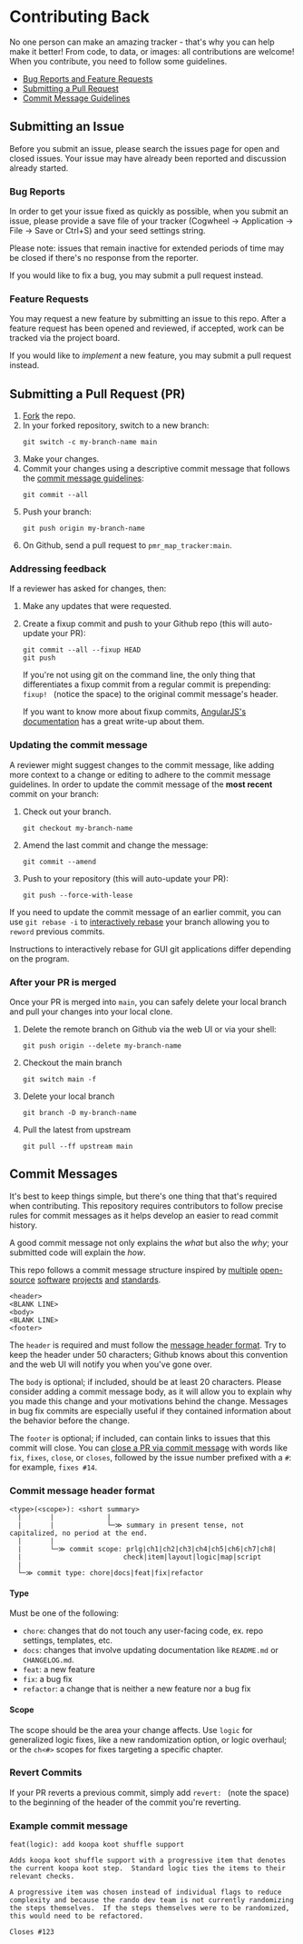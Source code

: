 # Contributing Back
No one person can make an amazing tracker - that's why you can help make it better!  From code, to data, or images: all contributions are welcome!  When you contribute, you need to follow some guidelines.

- [Bug Reports and Feature Requests](#issue)
- [Submitting a Pull Request](#pr)
- [Commit Message Guidelines](#commits)

## <a name="issue"></a> Submitting an Issue
Before you submit an issue, please search the issues page for open and closed issues.  Your issue may have already been reported and discussion already started.

### Bug Reports
In order to get your issue fixed as quickly as possible, when you submit an issue, please provide a save file of your tracker (Cogwheel -> Application -> File -> Save or Ctrl+S) and your seed settings string.

Please note: issues that remain inactive for extended periods of time may be closed if there's no response from the reporter.

If you would like to fix a bug, you may submit a pull request instead.

### Feature Requests
You may request a new feature by submitting an issue to this repo.  After a feature request has been opened and reviewed, if accepted, work can be tracked via the project board.

If you would like to _implement_ a new feature, you may submit a pull request instead.

## <a name="pr"></a> Submitting a Pull Request (PR)
1. [Fork](https://docs.github.com/en/github/getting-started-with-github/fork-a-repo) the repo.
2. In your forked repository, switch to a new branch:
    ```
    git switch -c my-branch-name main
    ```
3. Make your changes.
4. Commit your changes using a descriptive commit message that follows the [commit message guidelines](#commits):
    ```
    git commit --all
    ```
5. Push your branch:
    ```
    git push origin my-branch-name
    ```
6. On Github, send a pull request to `pmr_map_tracker:main`.

### Addressing feedback
If a reviewer has asked for changes, then:
1. Make any updates that were requested.
2. Create a fixup commit and push to your Github repo (this will auto-update your PR):
    ```
    git commit --all --fixup HEAD
    git push
    ```
    If you're not using git on the command line, the only thing that differentiates a fixup commit from a regular commit is prepending: `fixup! ` (notice the space) to the original commit message's header.

    If you want to know more about fixup commits, [AngularJS's documentation](https://github.com/angular/angular/blob/2006f53b48449aa97236bf7955dea3f795092351/docs/FIXUP_COMMITS.md) has a great write-up about them.

### Updating the commit message
A reviewer might suggest changes to the commit message, like adding more context to a change or editing to adhere to the commit message guidelines.  In order to update the commit message of the **most recent** commit on your branch:
1. Check out your branch.
    ```
    git checkout my-branch-name
    ```
2. Amend the last commit and change the message:
    ```
    git commit --amend
    ```
3. Push to your repository (this will auto-update your PR):
    ```
    git push --force-with-lease
    ```

If you need to update the commit message of an earlier commit, you can use `git rebase -i` to [interactively rebase](https://git-scm.com/docs/git-rebase#_interactive_mode) your branch allowing you to `reword` previous commits.

Instructions to interactively rebase for GUI git applications differ depending on the program.

### After your PR is merged
Once your PR is merged into `main`, you can safely delete your local branch and pull your changes into your local clone.
1. Delete the remote branch on Github via the web UI or via your shell:
    ```
    git push origin --delete my-branch-name
    ```
2. Checkout the main branch
    ```
    git switch main -f
    ```
3. Delete your local branch
    ```
    git branch -D my-branch-name
    ```
4. Pull the latest from upstream
    ```
    git pull --ff upstream main
    ```

## <a name="commits"></a> Commit Messages
It's best to keep things simple, but there's one thing that that's required when contributing.  This repository requires contributors to follow precise rules for commit messages as it helps develop an easier to read commit history.

A good commit message not only explains the _what_ but also the _why_; your submitted code will explain the _how_.

This repo follows a commit message structure inspired by [multiple](https://github.com/kubernetes/community/blob/a4873c6e8c85204e390a953b6e0d61f4c08f37a6/contributors/guide/pull-requests.md#commit-message-guidelines) [open-source](https://go.dev/doc/contribute#commit_messages) [software](https://github.com/angular/angular/blob/2006f53b48449aa97236bf7955dea3f795092351/CONTRIBUTING.md#commit) [projects](https://www.electronjs.org/docs/latest/development/pull-requests#commit-message-guidelines) [and](https://cbea.ms/git-commit/) [standards](https://www.conventionalcommits.org/en/v1.0.0/).

```
<header>
<BLANK LINE>
<body>
<BLANK LINE>
<footer>
```

The `header` is required and must follow the [message header format](#header).  Try to keep the header under 50 characters; Github knows about this convention and the web UI will notify you when you've gone over.

The `body` is optional; if included, should be at least 20 characters.  Please consider adding a commit message body, as it will allow you to explain why you made this change and your motivations behind the change.  Messages in bug fix commits are especially useful if they contained information about the behavior before the change.

The `footer` is optional; if included, can contain links to issues that this commit will close.  You can [close a PR via commit message](https://docs.github.com/en/issues/tracking-your-work-with-issues/linking-a-pull-request-to-an-issue#linking-a-pull-request-to-an-issue-using-a-keyword) with words like `fix`, `fixes`, `close`, or `closes`, followed by the issue number prefixed with a `#`: for example, `fixes #14`.

### <a name="header"></a> Commit message header format
```
<type>(<scope>): <short summary>
  |       |             |
  |       |             └─≫ summary in present tense, not capitalized, no period at the end.
  |       |
  |       └─≫ commit scope: prlg|ch1|ch2|ch3|ch4|ch5|ch6|ch7|ch8|
  |                         check|item|layout|logic|map|script
  |
  └─≫ commit type: chore|docs|feat|fix|refactor
```

#### Type
Must be one of the following:
- `chore`: changes that do not touch any user-facing code, ex. repo settings, templates, etc.
- `docs`: changes that involve updating documentation like `README.md` or `CHANGELOG.md`.
- `feat`: a new feature
- `fix`: a bug fix
- `refactor`: a change that is neither a new feature nor a bug fix

#### Scope
The scope should be the area your change affects. Use `logic` for generalized logic fixes, like a new randomization option, or logic overhaul; or the `ch<#>` scopes for fixes targeting a specific chapter.

### Revert Commits
If your PR reverts a previous commit, simply add `revert: ` (note the space) to the beginning of the header of the commit you're reverting.

### Example commit message
```
feat(logic): add koopa koot shuffle support

Adds koopa koot shuffle support with a progressive item that denotes
the current koopa koot step.  Standard logic ties the items to their
relevant checks.

A progressive item was chosen instead of individual flags to reduce
complexity and because the rando dev team is not currently randomizing
the steps themselves.  If the steps themselves were to be randomized,
this would need to be refactored.

Closes #123
```

